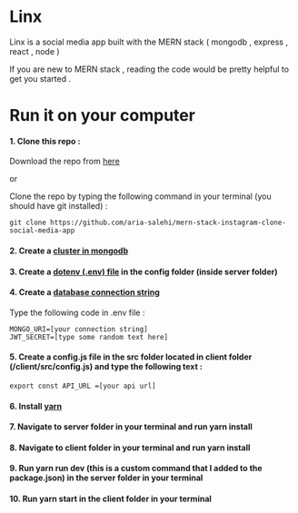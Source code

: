# Linx

Linx is a social media app built with the MERN stack ( mongodb , express , react , node )

If you are new to MERN stack , reading the code would be pretty helpful to get you started .

# Run it on your computer
#### 1. Clone this repo :

Download the repo from [here](https://github.com/aria-salehi/mern-stack-instagram-clone-social-media-app/archive/master.zip)
    
or
  
Clone the repo by typing the following command in your terminal (you should have git installed) : 
  
    git clone https://github.com/aria-salehi/mern-stack-instagram-clone-social-media-app

#### 2. Create a [cluster in mongodb](https://docs.atlas.mongodb.com/getting-started/) 

#### 3. Create a [dotenv (.env) file](https://dev.to/getd/how-to-manage-secrets-and-configs-using-dotenv-in-node-js-and-docker-2214) in the config folder (inside server folder)

#### 4. Create a [database connection string](https://studio3t.com/knowledge-base/articles/connect-to-mongodb-atlas/#:~:text=Get%20the%20connection%20string%20from%20MongoDB%20Atlas,-Log%20in%20to&text=Choose%20Connect%20Your%20Application.,Copy%20the%20generated%20connection%20string.)

Type the following code in .env file :    

    MONGO_URI=[your connection string]
    JWT_SECRET=[type some random text here]
   
#### 5. Create a config.js file in the src folder located in client folder (/client/src/config.js) and type the following text :

    export const API_URL =[your api url]
       
#### 6. Install [yarn](https://classic.yarnpkg.com/)
#### 7. Navigate to server folder in your terminal and run yarn install
#### 8. Navigate to client folder in your terminal and run yarn install
#### 9. Run yarn run dev (this is a custom command that I added to the package.json) in the server folder in your terminal
#### 10. Run yarn start in the client folder in your terminal